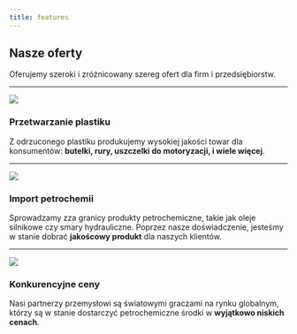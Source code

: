 ```yaml
---
title: features
---
```

## Nasze oferty

Oferujemy szeroki i zróżnicowany szereg ofert dla firm i przedsiębiorstw.

---

![](/icons/recycling.svg)
### Przetwarzanie plastiku

Z odrzuconego plastiku produkujemy wysokiej jakości towar dla konsumentów:
**butelki, rury, uszczelki do motoryzacji, i wiele więcej**.

---

![](/icons/water_drop.svg)
### Import petrochemii

Sprowadzamy zza granicy produkty petrochemiczne, takie jak oleje silnikowe czy
smary hydrauliczne. Poprzez nasze doświadczenie, jesteśmy w stanie dobrać
**jakoścowy produkt** dla naszych klientów.

---

![](/icons/euro.svg)
### Konkurencyjne ceny

Nasi partnerzy przemysłowi są światowymi graczami na rynku globalnym, którzy
są w stanie dostarczyć petrochemiczne środki w **wyjątkowo niskich cenach**.
